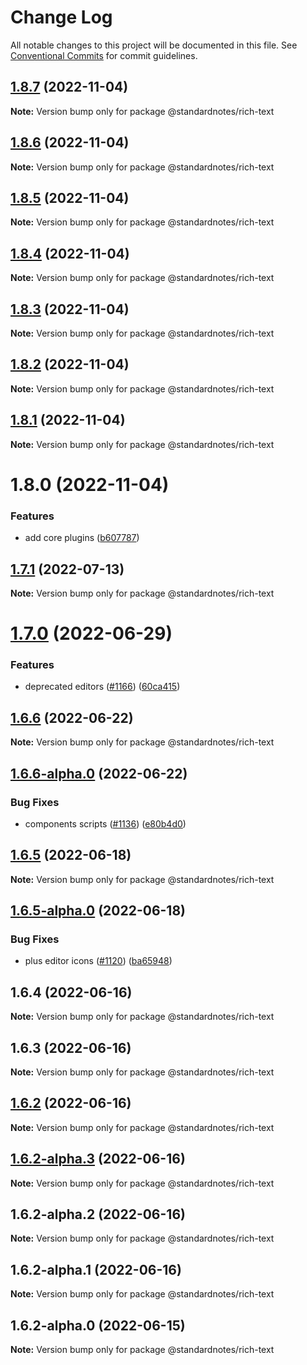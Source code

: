 # Change Log

All notable changes to this project will be documented in this file.
See [Conventional Commits](https://conventionalcommits.org) for commit guidelines.

## [1.8.7](https://github.com/standardnotes/plugins/compare/@standardnotes/rich-text@1.8.6...@standardnotes/rich-text@1.8.7) (2022-11-04)

**Note:** Version bump only for package @standardnotes/rich-text

## [1.8.6](https://github.com/standardnotes/plugins/compare/@standardnotes/rich-text@1.8.5...@standardnotes/rich-text@1.8.6) (2022-11-04)

**Note:** Version bump only for package @standardnotes/rich-text

## [1.8.5](https://github.com/standardnotes/plugins/compare/@standardnotes/rich-text@1.8.4...@standardnotes/rich-text@1.8.5) (2022-11-04)

**Note:** Version bump only for package @standardnotes/rich-text

## [1.8.4](https://github.com/standardnotes/plugins/compare/@standardnotes/rich-text@1.8.3...@standardnotes/rich-text@1.8.4) (2022-11-04)

**Note:** Version bump only for package @standardnotes/rich-text

## [1.8.3](https://github.com/standardnotes/plugins/compare/@standardnotes/rich-text@1.8.2...@standardnotes/rich-text@1.8.3) (2022-11-04)

**Note:** Version bump only for package @standardnotes/rich-text

## [1.8.2](https://github.com/standardnotes/plugins/compare/@standardnotes/rich-text@1.8.1...@standardnotes/rich-text@1.8.2) (2022-11-04)

**Note:** Version bump only for package @standardnotes/rich-text

## [1.8.1](https://github.com/standardnotes/plugins/compare/@standardnotes/rich-text@1.8.0...@standardnotes/rich-text@1.8.1) (2022-11-04)

**Note:** Version bump only for package @standardnotes/rich-text

# 1.8.0 (2022-11-04)

### Features

* add core plugins ([b607787](https://github.com/standardnotes/plugins/commit/b60778762306f5647cb715102eab23083b266718))

## [1.7.1](https://github.com/standardnotes/app/compare/@standardnotes/rich-text@1.7.0...@standardnotes/rich-text@1.7.1) (2022-07-13)

**Note:** Version bump only for package @standardnotes/rich-text

# [1.7.0](https://github.com/standardnotes/app/compare/@standardnotes/rich-text@1.6.6...@standardnotes/rich-text@1.7.0) (2022-06-29)

### Features

* deprecated editors ([#1166](https://github.com/standardnotes/app/issues/1166)) ([60ca415](https://github.com/standardnotes/app/commit/60ca4150446f9a14bb6a31416686c6d07a7d0cd9))

## [1.6.6](https://github.com/standardnotes/app/compare/@standardnotes/rich-text@1.6.6-alpha.0...@standardnotes/rich-text@1.6.6) (2022-06-22)

**Note:** Version bump only for package @standardnotes/rich-text

## [1.6.6-alpha.0](https://github.com/standardnotes/app/compare/@standardnotes/rich-text@1.6.5...@standardnotes/rich-text@1.6.6-alpha.0) (2022-06-22)

### Bug Fixes

* components scripts ([#1136](https://github.com/standardnotes/app/issues/1136)) ([e80b4d0](https://github.com/standardnotes/app/commit/e80b4d0ffad495c758b593c30e1c4c754dda9b7e))

## [1.6.5](https://github.com/standardnotes/app/compare/@standardnotes/rich-text@1.6.5-alpha.0...@standardnotes/rich-text@1.6.5) (2022-06-18)

**Note:** Version bump only for package @standardnotes/rich-text

## [1.6.5-alpha.0](https://github.com/standardnotes/app/compare/@standardnotes/rich-text@1.6.4...@standardnotes/rich-text@1.6.5-alpha.0) (2022-06-18)

### Bug Fixes

* plus editor icons ([#1120](https://github.com/standardnotes/app/issues/1120)) ([ba65948](https://github.com/standardnotes/app/commit/ba65948364a3fca7bfa5005c56802102c73ccd99))

## 1.6.4 (2022-06-16)

**Note:** Version bump only for package @standardnotes/rich-text

## 1.6.3 (2022-06-16)

**Note:** Version bump only for package @standardnotes/rich-text

## [1.6.2](https://github.com/standardnotes/app/compare/@standardnotes/rich-text@1.6.2-alpha.3...@standardnotes/rich-text@1.6.2) (2022-06-16)

**Note:** Version bump only for package @standardnotes/rich-text

## [1.6.2-alpha.3](https://github.com/standardnotes/app/compare/@standardnotes/rich-text@1.6.2-alpha.2...@standardnotes/rich-text@1.6.2-alpha.3) (2022-06-16)

**Note:** Version bump only for package @standardnotes/rich-text

## 1.6.2-alpha.2 (2022-06-16)

**Note:** Version bump only for package @standardnotes/rich-text

## 1.6.2-alpha.1 (2022-06-16)

**Note:** Version bump only for package @standardnotes/rich-text

## 1.6.2-alpha.0 (2022-06-15)

**Note:** Version bump only for package @standardnotes/rich-text
